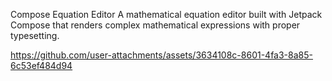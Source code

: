 Compose Equation Editor
A mathematical equation editor built with Jetpack Compose that renders complex mathematical expressions with proper typesetting.

https://github.com/user-attachments/assets/3634108c-8601-4fa3-8a85-6c53ef484d94

